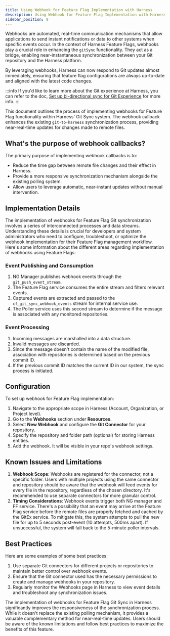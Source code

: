 ```yaml
---
title: Using Webhook for Feature Flag Implementation with Harness
description: Using Webhook for Feature Flag Implementation with Harness
sidebar_position: 9
---
```


Webhooks are automated, real-time communication mechanisms that allow applications to send instant notifications or data to other systems when specific events occur. In the context of Harness Feature Flags, webhooks play a crucial role in enhancing the `gitSync` functionality. They act as a bridge, enabling near-instantaneous synchronization between your Git repository and the Harness platform. 

By leveraging webhooks, Harness can now respond to Git updates almost immediately, ensuring that feature flag configurations are always up-to-date and aligned with the latest code changes. 

:::info
If you'd like to learn more about the Git experience at Harness, you can refer to the doc, [Set up bi-directional sync for Git Experience](../../platform/git-experience/gitexp-bidir-sync-setup.md) for more info.
:::

This document outlines the process of implementing webhooks for Feature Flag functionality within Harness' Git Sync system. The webhook callback enhances the existing `git-to-harness` synchronization process, providing near-real-time updates for changes made to remote files.

## What's the purpose of webhook callbacks? 

The primary purpose of implementing webhook callbacks is to:

 - Reduce the time gap between remote file changes and their effect in Harness.
 - Provide a more responsive synchronization mechanism alongside the existing polling system.
 - Allow users to leverage automatic, near-instant updates without manual intervention.

## Implementation Details

The implementation of webhooks for Feature Flag Git synchronization involves a series of interconnected processes and data streams.  Understanding these details is crucial for developers and system administrators who need to configure, troubleshoot, or optimize the webhook implementation for their Feature Flag management workflow. Here's some information about the different areas regarding implementation of webhooks using Feature Flags:

### Event Publishing and Consumption

 1. NG Manager publishes webhook events through the `git_push_event_stream`.
 2. The Feature Flag service consumes the entire stream and filters relevant events.
 3. Captured events are extracted and passed to the `cf_git_sync_webhook_events` stream for internal service use.
 4. The Poller service uses this second stream to determine if the message is associated with any monitored repositories.

### Event Processing

 1. Incoming messages are marshalled into a data structure.
 2. Invalid messages are discarded.
 3. Since the message doesn't contain the name of the modified file, association with repositories is determined based on the previous commit ID.
 4. If the previous commit ID matches the current ID in our system, the sync process is initiated.

## Configuration

To set up webhook for Feature Flag implementation:

 1. Navigate to the appropriate scope in Harness (Account, Organization, or Project level).
 2. Go to the **Webhooks** section under **Resources**.
 3. Select **New Webhook** and configure the **Git Connector** for your repository.
 4. Specify the repository and folder path (optional) for storing Harness entities.
 5. Add the webhook. It will be visible in your repo's webhook settings.

## Known Issues and Limitations

 1. **Webhook Scope**: Webhooks are registered for the connector, not a specific folder. Users with multiple projects using the same connector and
 repository should be aware that the webhook will feed events for every file in the repository, regardless of the chosen directory. It's recommended to
 use separate connectors for more granular control.
 2. **Timing Considerations**: Webhook events trigger both NG manager and FF service. There's a possibility that an event may arrive at the Feature
 Flag service before the remote files are properly fetched and cached by the GitEx service. To mitigate this, the system attempts to pull the new file for up to 5 seconds post-event (10 attempts, 500ms apart). If unsuccessful, the system will fall back to the 5-minute poller intervals.

## Best Practices

Here are some examples of some best practices:

 1. Use separate Git connectors for different projects or repositories to maintain better control over webhook events.
 2. Ensure that the Git connector used has the necessary permissions to create and manage webhooks in your repository.
 3. Regularly monitor the Webhooks page in Harness to view event details and troubleshoot any synchronization issues.

The implementation of webhooks for Feature Flag Git Sync in Harness significantly improves the responsiveness of the synchronization process. While it doesn't replace the existing polling mechanism, it provides a valuable complementary method for near-real-time updates. Users should be aware of the known limitations and follow best practices to maximize the benefits of this feature.